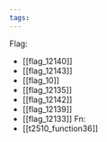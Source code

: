 ```yaml
---
tags:
---
```

Flag:
- [[flag_12140]]
- [[flag_12143]]
- [[flag_10]]
- [[flag_12135]]
- [[flag_12142]]
- [[flag_12139]]
- [[flag_12133]]
Fn:
- [[t2510_function36]]
